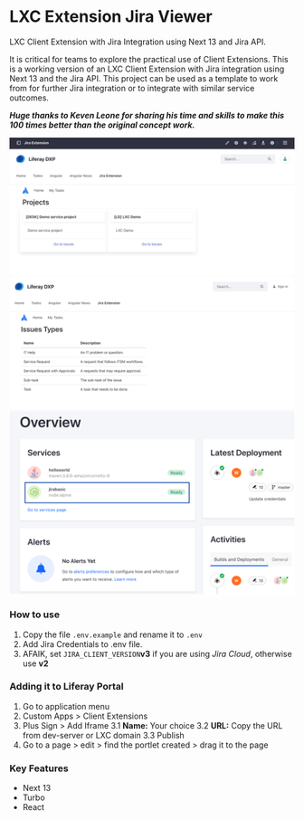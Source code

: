 # LXC Extension Jira Viewer

LXC Client Extension with Jira Integration using Next 13 and Jira API.

It is critical for teams to explore the practical use of Client Extensions. This is a working version of an LXC Client Extension with Jira integration using Next 13 and the Jira API. This project can be used as a template to work from for further Jira integration or to integrate with similar service outcomes.

***Huge thanks to Keven Leone for sharing his time and skills to make this 100 times better than the original concept work.***

<img src="./assets/jira-integration.png" alt="drawing"/>
<img src="./assets/issues.png" alt="drawing"/>
<img src="./assets/client-extension.png" alt="drawing"/>

### How to use

1. Copy the file `.env.example` and rename it to `.env`
2. Add Jira Credentials to .env file.
3. AFAIK, set `JIRA_CLIENT_VERSION`**v3** if you are using *Jira Cloud*, otherwise use **v2** 

### Adding it to Liferay Portal

1. Go to application menu
2. Custom Apps > Client Extensions
3. Plus Sign > Add Iframe
    3.1 **Name:** Your choice
    3.2 **URL:** Copy the URL from dev-server or LXC domain
    3.3 Publish
4. Go to a page > edit > find the portlet created > drag it to the page

### Key Features
* Next 13
* Turbo
* React
